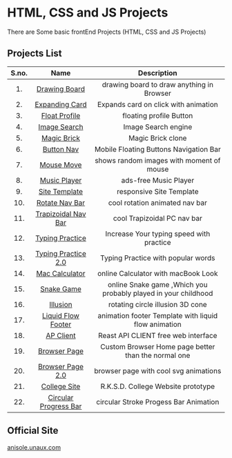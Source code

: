 # HTML, CSS and JS Projects

There are Some basic frontEnd Projects (HTML, CSS and JS Projects)

## Projects List

| S.no.| Name | Description|
|:-----:|:-----:|:--------:|
| 1.| [Drawing Board](https://anisolepro.github.io/HTML-CSS-and-JS-Projects/drawing/)  | drawing board to draw anything in Browser |
| 2.| [Expanding Card](https://anisolepro.github.io/HTML-CSS-and-JS-Projects/expandingCards/)  | Expands card on click with animation |
| 3.| [Float Profile](https://anisolepro.github.io/HTML-CSS-and-JS-Projects/floatProfile/)  | floating profile Button |
| 4.| [Image Search](https://anisolepro.github.io/HTML-CSS-and-JS-Projects/imageSearch/)  | Image Search engine |
| 5.| [Magic Brick](https://anisolepro.github.io/HTML-CSS-and-JS-Projects/magicBrick/)  | Magic Brick clone |
| 6.| [Button Nav](https://anisolepro.github.io/HTML-CSS-and-JS-Projects/btnNav/)  | Mobile Floating Buttons Navigation Bar |
| 7.| [Mouse Move](https://anisolepro.github.io/HTML-CSS-and-JS-Projects/mouseMove/)  | shows random images with moment of mouse |
| 8.| [Music Player](https://anisolepro.github.io/HTML-CSS-and-JS-Projects/musicPlayer/)  | ads-free Music Player |
| 9.| [Site Template](https://anisolepro.github.io/HTML-CSS-and-JS-Projects/siteTemplate/)  | responsive Site Template |
|10.| [Rotate Nav Bar](https://anisolepro.github.io/HTML-CSS-and-JS-Projects/rotateNavBar/)  | cool rotation animated nav bar |
|11.| [Trapizoidal Nav Bar](https://anisolepro.github.io/HTML-CSS-and-JS-Projects/trapizoidNavBar/)  | cool Trapizoidal PC nav bar |
|12.| [Typing Practice](https://anisolepro.github.io/HTML-CSS-and-JS-Projects/typingPractice/)  | Increase Your typing speed with practice |
|13.| [Typing Practice 2.0](https://anisolepro.github.io/HTML-CSS-and-JS-Projects/typingPractice2.0/)  | Typing Practice with popular words  |
|14.| [Mac Calculator](https://anisolepro.github.io/HTML-CSS-and-JS-Projects/calculator/)  | online Calculator with macBook Look |
|15.| [Snake Game](https://anisolepro.github.io/HTML-CSS-and-JS-Projects/snakeGame/)  | online Snake game ,Which you probably played in your childhood  |
|16.| [Illusion](https://anisolepro.github.io/HTML-CSS-and-JS-Projects/illusion/)  | rotating circle illusion 3D cone  |
|17.| [Liquid Flow Footer](https://anisolepro.github.io/HTML-CSS-and-JS-Projects/liquidFlowFooter/)  | animation footer Template with liquid flow animation  |
|18.| [ AP Client ](https://anisolepro.github.io/HTML-CSS-and-JS-Projects/apClient/)  | Reast API CLIENT free web interface  |
|19.| [ Browser Page ](https://anisolepro.github.io/HTML-CSS-and-JS-Projects/browserHomePage/)  | Custom Browser Home page better than the normal one  |
|20.| [ Browser Page 2.0](https://anisolepro.github.io/HTML-CSS-and-JS-Projects/browserHomePage2.0/)  | browser page with cool svg animations  |
|21.| [ College Site ](https://anisolepro.github.io/HTML-CSS-and-JS-Projects/BSc5thSemHTML/RKSD.html)  | R.K.S.D. College Website prototype  |
|22.| [ Circular Progress Bar ](https://anisolepro.github.io/HTML-CSS-and-JS-Projects/circularProgressBar/)  | circular Stroke Progess Bar Animation |




## Official Site

[anisole.unaux.com](https://anisole.unaux.com)

